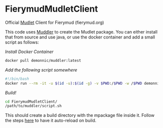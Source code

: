 # FierymudMudletClient

Official [Mudlet](https://www.mudlet.org/) Client for Fierymud (fierymud.org)

This code uses [Muddler](https://github.com/demonnic/muddler) to create the Mudlet package. You can either install that from source and use java, or use the docker container and add a small script as follows:

_Install Docker Container_

```bash
docker pull demonnic/muddler:latest
```

_Add the following script somewhere_

```bash
#!/bin/bash
docker run --rm -it -u $(id -u):$(id -g) -v $PWD:/$PWD -w /$PWD demonnic/muddler:latest "$@"
```

_Build!_

```bash
cd FierymudMudletClient/
/path/to/muddler/script.sh
```

This should create a build directory with the mpackage file inside it.
Follow the steps [here](https://github.com/demonnic/muddler/wiki/CI) to have it auto-reload on build.
